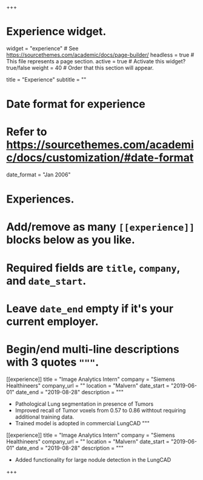 +++
# Experience widget.
widget = "experience"  # See https://sourcethemes.com/academic/docs/page-builder/
headless = true  # This file represents a page section.
active = true  # Activate this widget? true/false
weight = 40  # Order that this section will appear.

title = "Experience"
subtitle = ""

# Date format for experience
#   Refer to https://sourcethemes.com/academic/docs/customization/#date-format
date_format = "Jan 2006"

# Experiences.
#   Add/remove as many `[[experience]]` blocks below as you like.
#   Required fields are `title`, `company`, and `date_start`.
#   Leave `date_end` empty if it's your current employer.
#   Begin/end multi-line descriptions with 3 quotes `"""`.
[[experience]]
  title = "Image Analytics Intern"
  company = "Siemens Healthineers"
  company_url = ""
  location = "Malvern"
  date_start = "2019-06-01"
  date_end = "2019-08-28"
  description = """
  * Pathological Lung segmentation in presence of Tumors
  * Improved recall of Tumor voxels from 0.57 to 0.86 withtout requiring additional training data.
  * Trained model is adopted in commercial LungCAD
  """

[[experience]]
  title = "Image Analytics Intern"
  company = "Siemens Healthineers"
  company_url = ""
  location = "Malvern"
  date_start = "2019-06-01"
  date_end = "2019-08-28"
  description = """
  * Added functionality for large nodule detection in the LungCAD

+++
